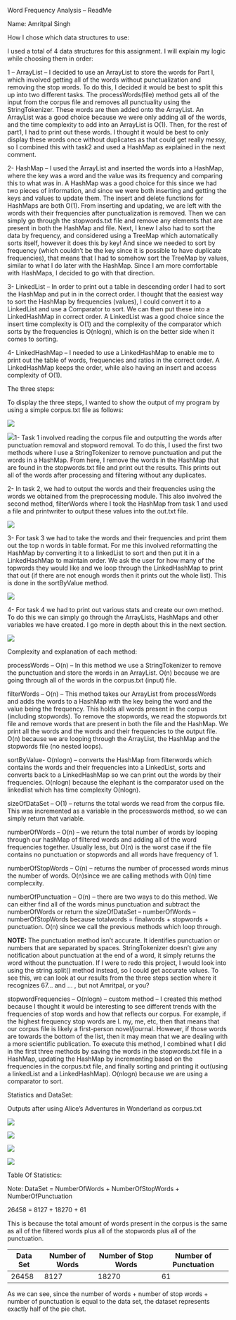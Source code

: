 Word Frequency Analysis – ReadMe

Name: Amritpal Singh

How I chose which data structures to use:

I used a total of 4 data structures for this assignment. I will explain my logic while choosing them in order:

1 – ArrayList – I decided to use an ArrayList to store the words for Part I, which involved getting all of the words without punctualization and removing the stop words. To do this, I decided it would be best to split this up into two different tasks. The processWords(file) method gets all of the input from the corpus file and removes all punctuality using the StringTokenizer. These words are then added onto the ArrayList. An ArrayList was a good choice because we were only adding all of the words, and the time complexity to add into an ArrayList is O(1). Then, for the rest of part1, I had to print out these words. I thought it would be best to only display these words once without duplicates as that could get really messy, so I combined this with task2 and used a HashMap as explained in the next comment.

2- HashMap – I used the ArrayList and inserted the words into a HashMap, where the key was a word and the value was its frequency and comparing this to what was in. A HashMap was a good choice for this since we had two pieces of information, and since we were both inserting and getting the keys and values to update them. The insert and delete functions for HashMaps are both O(1). From inserting and updating, we are left with the words with their frequencies after punctualization is removed. Then we can simply go through the stopwords.txt file and remove any elements that are present in both the HashMap and file. Next, I knew I also had to sort the data by frequency, and considered using a TreeMap which automatically sorts itself, however it does this by key! And since we needed to sort by frequency (which couldn’t be the key since it is possible to have duplicate frequencies), that means that I had to somehow sort the TreeMap by values, similar to what I do later with the HashMap. Since I am more comfortable with HashMaps, I decided to go with that direction.

3- LinkedList – In order to print out a table in descending order I had to sort the HashMap and put in in the correct order. I thought that the easiest way to sort the HashMap by frequencies (values), I could convert it to a LinkedList and use a Comparator to sort. We can then put these into a LinkedHashMap in correct order. A LinkedList was a good choice since the insert time complexity is O(1) and the complexity of the comparator which sorts by the frequencies is O(nlogn), which is on the better side when it comes to sorting.

4- LinkedHashMap – I needed to use a LinkedHashMap to enable me to print out the table of words, frequencies and ratios in the correct order. A LinkedHashMap keeps the order, while also having an insert and access complexity of O(1).

The three steps:

To display the three steps, I wanted to show the output of my program by using a simple corpus.txt file as follows:

![](media/3c8b3a5659f4aa1f4432ce29e577c12f.png)

![](media/753a7377fa7c01978ff302cc8540bb5e.png)1- Task 1 involved reading the corpus file and outputting the words after punctuation removal and stopword removal. To do this, I used the first two methods where I use a StringTokenizer to remove punctuation and put the words in a HashMap. From here, I remove the words in the HashMap that are found in the stopwords.txt file and print out the results. This prints out all of the words after processing and filtering without any duplicates.

2- In task 2, we had to output the words and their frequencies using the words we obtained from the preprocessing module. This also involved the second method, filterWords where I took the HashMap from task 1 and used a file and printwriter to output these values into the out.txt file.

![](media/d96802e530d6d2f5287a7952714c4242.png)

3- For task 3 we had to take the words and their frequencies and print them out the top n words in table format. For me this involved reformatting the HashMap by converting it to a linkedList to sort and then put it in a LinkedHashMap to maintain order. We ask the user for how many of the topwords they would like and we loop through the LinkedHashMap to print that out (if there are not enough words then it prints out the whole list). This is done in the sortByValue method.

![](media/5c1a4eba879f59faddb0d303a6c8edad.png)

4- For task 4 we had to print out various stats and create our own method. To do this we can simply go through the ArrayLists, HashMaps and other variables we have created. I go more in depth about this in the next section.

![](media/e23fd50fa33c2c4edc54bdb089aacacb.png)

Complexity and explanation of each method:

processWords – O(n) – In this method we use a StringTokenizer to remove the punctuation and store the words in an ArrayList. O(n) because we are going through all of the words in the corpus.txt (input) file.

filterWords – O(n) – This method takes our ArrayList from processWords and adds the words to a HashMap with the key being the word and the value being the frequency. This holds all words present in the corpus (including stopwords). To remove the stopwords, we read the stopwords.txt file and remove words that are present in both the file and the HashMap. We print all the words and the words and their frequencies to the output file. O(n) because we are looping through the ArrayList, the HashMap and the stopwords file (no nested loops).

sortByValue- O(nlogn) – converts the HashMap from filterwords which contains the words and their frequencies into a LinkedList, sorts and converts back to a LinkedHashMap so we can print out the words by their frequencies. O(nlogn) because the elephant is the comparator used on the linkedlist which has time complexity O(nlogn).

sizeOfDataSet – O(1) – returns the total words we read from the corpus file. This was incremented as a variable in the processwords method, so we can simply return that variable.

numberOfWords – O(n) – we return the total number of words by looping through our hashMap of filtered words and adding all of the word frequencies together. Usually less, but O(n) is the worst case if the file contains no punctuation or stopwords and all words have frequency of 1.

numberOfStopWords – O(n) – returns the number of processed words minus the number of words. O(n)since we are calling methods with O(n) time complecxity.

numberOfPunctuation – O(n) – there are two ways to do this method. We can either find all of the words minus punctuation and subtract the numberOfWords or return the sizeOfDataSet – numberOfWords – numberOfStopWords because totalwords = finalwords + stopwords + punctuation. O(n) since we call the previous methods which loop through.

**NOTE:** The punctuation method isn’t accurate. It identifies punctuation or numbers that are separated by spaces. StringTokenizer doesn’t give any notification about punctuation at the end of a word, it simply returns the word without the punctuation. If I were to redo this project, I would look into using the string.split() method instead, so I could get accurate values. To see this, we can look at our results from the three steps section where it recognizes 67… and … , but not Amritpal, or you?

stopwordFrequencies – O(nlogn) – custom method – I created this method because I thought it would be interesting to see different trends with the frequencies of stop words and how that reflects our corpus. For example, if the highest frequency stop words are I. my, me, etc, then that means that our corpus file is likely a first-person novel/journal. However, if those words are towards the bottom of the list, then it may mean that we are dealing with a more scientific publication. To execute this method, I combined what I did in the first three methods by saving the words in the stopwords.txt file in a HashMap, updating the HashMap by incrementing based on the frequencies in the corpus.txt file, and finally sorting and printing it out(using a linkedList and a LinkedHashMap). O(nlogn) because we are using a comparator to sort.

Statistics and DataSet:

Outputs after using Alice’s Adventures in Wonderland as corpus.txt

![](media/3490a9905e65408e0f2e6589846c6b6b.png)

![](media/e8c70a6270caa18013c1ff667996f2ad.png)

![](media/13950d52f9a6dff5193c64929ff39e33.png)

![](media/2cca278fafa6687c3c7263c5bf4fd224.png)

Table Of Statistics:

Note: DataSet = NumberOfWords + NumberOfStopWords + NumberOfPunctuation

26458 = 8127 + 18270 + 61

This is because the total amount of words present in the corpus is the same as all of the filtered words plus all of the stopwords plus all of the punctuation.

| Data Set | Number of Words | Number of Stop Words | Number of Punctuation |
|----------|-----------------|----------------------|-----------------------|
| 26458    | 8127            | 18270                | 61                    |

As we can see, since the number of words + number of stop words + number of punctuation is equal to the data set, the dataset represents exactly half of the pie chat.

